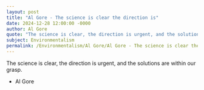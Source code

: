 ```yaml
---
layout: post
title: "Al Gore - The science is clear the direction is"
date: 2024-12-28 12:00:00 -0000
author: Al Gore
quote: "The science is clear, the direction is urgent, and the solutions are within our grasp."
subject: Environmentalism
permalink: /Environmentalism/Al Gore/Al Gore - The science is clear the direction is
---
```


The science is clear, the direction is urgent, and the solutions are within our grasp.

- Al Gore
